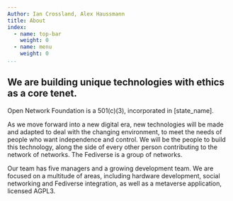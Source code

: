 ```yaml
---
Author: Ian Crossland, Alex Haussmann
title: About
index:
  - name: top-bar
    weight: 0
  - name: menu
    weight: 0
...
```


## We are building unique technologies with ethics as a core tenet.

Open Network Foundation is a 501(c)(3), incorporated in [state_name].

As we move forward into a new digital era, new technologies will be made and adapted to deal with the changing environment, to meet the needs of people who want independence and control. We will be the people to build this technology, along the side of every other person contributing to the network of networks. The Fediverse is a group of networks.

Our team has five managers and a growing development team. We are focused on a multitude of areas, including hardware development, social networking and Fediverse integration, as well as a metaverse application, licensed AGPL3.
